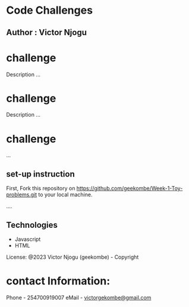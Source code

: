 # Code Challenges 

## Author : Victor Njogu 

# challenge 
Description ...


# challenge
Description ...


# challenge
...



## set-up instruction

First, Fork this repository on https://github.com/geekombe/Week-1-Toy-problems.git to your local machine.

....



## Technologies 
- Javascript
- HTML 


License: @2023 Victor Njogu (geekombe) - Copyright


# contact Information:
Phone - 254700919007
eMail - victorgekombe@gmail.com

